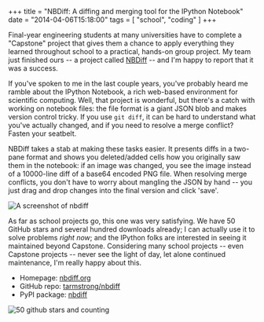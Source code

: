 +++
title = "NBDiff: A diffing and merging tool for the IPython Notebook"
date = "2014-04-06T15:18:00"
tags = [ "school", "coding" ]
+++

Final-year engineering students at many universities have to complete a "Capstone" project that gives them a chance to apply everything they learned throughout school to a practical, hands-on group project. My team just finished ours -- a project called [NBDiff][nbdiff] -- and I'm happy to report that it was a success.

If you've spoken to me in the last couple years, you've probably heard me ramble about the IPython Notebook, a rich web-based environment for scientific computing. Well, that project is wonderful, but there's a catch with working on notebook files: the file format is a giant JSON blob and makes version control tricky. If you use `git diff`, it can be hard to understand what you've actually changed, and if you need to resolve a merge conflict? Fasten your seatbelt.

NBDiff takes a stab at making these tasks easier. It presents diffs in a two-pane format and shows you deleted/added cells how you originally saw them in the notebook: if an image was changed, you see the image instead of a 10000-line diff of a base64 encoded PNG file. When resolving merge conflicts, you don't have to worry about mangling the JSON by hand -- you just drag and drop changes into the final version and click 'save'.

![A screenshot of nbdiff](/img/nbdiff-screenshots/main-screenshot.png)

As far as school projects go, this one was very satisfying. We have 50 GitHub stars and several hundred downloads already; I can actually use it to solve problems *right now*; and the IPython folks are interested in seeing it maintained beyond Capstone. Considering many school projects -- even Capstone projects -- never see the light of day, let alone continued maintenance, I'm really happy about this.

* Homepage: [nbdiff.org][nbdiff]
* GitHub repo: [tarmstrong/nbdiff][github]
* PyPI package: [nbdiff][pypi]

![50 github stars and counting](/img/nbdiff-screenshots/stars.png)


[nbdiff]: http://nbdiff.org
[github]: https://github.com/tarmstrong/nbdiff
[pypi]: https://pypi.python.org/pypi/nbdiff
